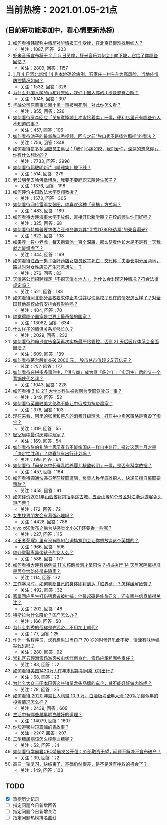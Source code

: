 # 当前热榜：2021.01.05-21点
## (目前新功能添加中，看心情更新热榜)
1. [如何看待韩媒称中情局对华情报工作受挫，在北京已很难找到线人？](https://www.zhihu.com/question/437918712)
    * 关注：1087, 回答：203
2. [虾米音乐宣布将于 2 月 5 日关停，虾米音乐为何会走向下坡，它给了你哪些回忆？](https://www.zhihu.com/question/437935314)
    * 关注：2809, 回答：1157
3. [1 月 4 日河北新增 14 例本地确诊病例，石家庄一村庄升为高风险，当地疫情防控情况如何？](https://www.zhihu.com/question/437919573)
    * 关注：1532, 回答：328
4. [为什么外国人爬的山相对原始，我们中国人爬的山多数都有台阶？](https://www.zhihu.com/question/437207687)
    * 关注：1045, 回答：397
5. [华融公司原董事长赖小民一审被判死刑，对此你怎么看？](https://www.zhihu.com/question/437997866)
    * 关注：855, 回答：226
6. [如何看待罗森回应「关东煮掉地上冲水接着卖」一事，便利店里还有哪些外人不知道的事？](https://www.zhihu.com/question/437925753)
    * 关注：457, 回答：106
7. [如何看待池子的最新脱口秀视频，回应之前“脱口秀不是杨笠那样”的看法？](https://www.zhihu.com/question/437882093)
    * 关注：756, 回答：348
8. [如何看待拼多多回应员工离世：「我们心痛如绞，我们爱你，深深的想念你」，你有什么想说的？](https://www.zhihu.com/question/437831083)
    * 关注：7733, 回答：2996
9. [如何看待郭敬明新片《晴雅集》被下线？](https://www.zhihu.com/question/437904154)
    * 关注：514, 回答：279
10. [老公明年去哈佛做博后，我要不要辞职去陪读生孩子？](https://www.zhihu.com/question/304754968)
    * 关注：1376, 回答：198
11. [如何评价中国政法大学罗翔教授？](https://www.zhihu.com/question/378314247)
    * 关注：1573, 回答：305
12. [如何看待网传雷军女装图，你喜欢这种「恶搞」方式吗？](https://www.zhihu.com/question/437790603)
    * 关注：483, 回答：189
13. [如何看待大连海事大学不放假，直接开启新学期？在校的师生你们好吗？](https://www.zhihu.com/question/437968750)
    * 关注：325, 回答：68
14. [如何看待特朗普要求佐治亚州务卿为其“寻找11780张选票”的录音曝光?](https://www.zhihu.com/question/437803848)
    * 关注：622, 回答：108
15. [如果养一只小老虎，每天抱着他一百个深蹲，那么随着他长大是不是有一天我就力能缚虎了？](https://www.zhihu.com/question/437834455)
    * 关注：344, 回答：169
16. [如何看待江西一男子强奸药店女店员致其死亡，交代称「夫妻长期分居两地，路过时对女性店员产生邪恶想法」？](https://www.zhihu.com/question/437994247)
    * 关注：276, 回答：83
17. [天津某公司招聘规定「不招天津本地人」，为什么会出现这种情况？符合法律规定吗？](https://www.zhihu.com/question/437897311)
    * 关注：521, 回答：183
18. [如何看待河北部分高校要求停止考试并尽快离校？现在的情况怎么样了？对全国其他高校放假安排会有影响吗？](https://www.zhihu.com/question/437944357)
    * 关注：404, 回答：70
19. [你觉得哪个国家是世界上最奇怪的国家？](https://www.zhihu.com/question/391549284)
    * 关注：13082, 回答：634
20. [什么样子的情侣关系能够长久？](https://www.zhihu.com/question/435769097)
    * 关注：2029, 回答：232
21. [如何看待约翰逊宣告全英再次实施最严格管控，否则 21 天后医疗体系会全面崩溃？](https://www.zhihu.com/question/437920084)
    * 关注：609, 回答：139
22. [如何看待茅台股价突破 2000 元， 股市总市值超 2.5 万亿元？](https://www.zhihu.com/question/437796267)
    * 关注：757, 回答：177
23. [如何看待在拼多多事件中，「供应商」成为继「临时工」「实习生」后的又一个背锅侠代名词？](https://www.zhihu.com/question/437876458)
    * 关注：1043, 回答：228
24. [如何看待 3 位 211 大学本科生被拟聘为专职驾驶员一事？](https://www.zhihu.com/question/437948397)
    * 关注：349, 回答：52
25. [如何看待英国驻美大使称不能让中俄成为抗疫赢家？](https://www.zhihu.com/question/437916577)
    * 关注：376, 回答：103
26. [现在来看，阿里的张勇和蒋凡的消费升级理念，打压中小卖家策略是否毁了淘宝？](https://www.zhihu.com/question/437709457)
    * 关注：319, 回答：55
27. [密室局中最讨厌哪种玩家？](https://www.zhihu.com/question/425299177)
    * 关注：169, 回答：54
28. [如何看待张伯礼院士表示春节不能像国庆一样自由出行，挺过这两个月才是「决定性胜利」？你春节有出行计划吗？](https://www.zhihu.com/question/437770306)
    * 关注：198, 回答：64
29. [如何看待「母亲吃中药母乳喂养婴儿核酸转阴」一事，是否有科学依据？](https://www.zhihu.com/question/437841641)
    * 关注：457, 回答：184
30. [如何看待圆通快递员年前辞职遭阻，负责人称年底难招人，快递员擅自离职要罚款？](https://www.zhihu.com/question/437943527)
    * 关注：455, 回答：91
31. [如何评价2021年山西省将包括平遥古城、五台山等51个景区对江浙沪游客免头道门票？](https://www.zhihu.com/question/437710299)
    * 关注：172, 回答：72
32. [女生找男朋友会有慕强心理吗？](https://www.zhihu.com/question/336232954)
    * 关注：4428, 回答：786
33. [vivo x60发布之后为啥感觉比小米11还要香一些呢？](https://www.zhihu.com/question/437085029)
    * 关注：227, 回答：115
34. [《王者荣耀》里有没有哪句台词尴尬到会让你想放弃这个英雄的？](https://www.zhihu.com/question/421011240)
    * 关注：966, 回答：596
35. [你介意娶离异带孩子的女人么？](https://www.zhihu.com/question/23767446)
    * 关注：588, 回答：177
36. [如何看待大连有病例做 11 次核酸检测才呈阳性？机械执行 14 天居家隔离标准是否会给防疫带来隐患？](https://www.zhihu.com/question/437829990)
    * 关注：114, 回答：32
37. [工作学习时，如何判断自己的身体即将到达「临界点」？怎样缓解疲劳？](https://www.zhihu.com/question/437928389)
    * 关注：492, 回答：32
38. [家属回应男生打伤猥亵者被批捕：他最起码是伸张正义，还有哪些信息值得关注？](https://www.zhihu.com/question/437949004)
    * 关注：202, 回答：48
39. [特斯拉为什么降价？国产怎么办？](https://www.zhihu.com/question/437509545)
    * 关注：166, 回答：50
40. [为什么刘秀的俗称是光武帝，不用加上朝代?](https://www.zhihu.com/question/419782186)
    * 关注：77, 回答：25
41. [作为一名程序员，您有想象过当自己 70 岁的时候还乐此不疲，津津有味地编写代码吗？](https://www.zhihu.com/question/435809669)
    * 关注：280, 回答：92
42. [崇礼区云顶滑雪场游客被电线绊倒身亡，雪场应承担哪些责任？](https://www.zhihu.com/question/437845860)
    * 关注：83, 回答：22
43. [如何看待美国1430万人在年末假期期间乘飞机出行？](https://www.zhihu.com/question/437547039)
    * 关注：68, 回答：23
44. [为什么大众丰田本田等这些销量龙头品牌的车企，就不能好好做内饰呢？](https://www.zhihu.com/question/436310560)
    * 关注：78, 回答：35
45. [如何看待 2020 年股民人均赚 10.9 万，白酒板块全年大涨 120%？你今年的投资情况怎么样？](https://www.zhihu.com/question/437320460)
    * 关注：2439, 回答：609
46. [生活中有哪些越早明白越好的道理？](https://www.zhihu.com/question/392680981)
    * 关注：14079, 回答：1607
47. [你知道哪些短篇幅的鬼故事？](https://www.zhihu.com/question/61241330)
    * 关注：2207, 回答：207
48. [二型糖尿病该怎么控制血糖呢？](https://www.zhihu.com/question/435022123)
    * 关注：52, 回答：24
49. [如何看待学霸君CEO凌晨发公开信：外部融资无望，问题不解决不宣布破产？](https://www.zhihu.com/question/437548111)
    * 关注：39, 回答：22
50. [高三一轮复习，快结束了，基础仍然很差，是不是没有挽救的机会了？](https://www.zhihu.com/question/432005028)
    * 关注：149, 回答：103
## TODO
* [x] [热榜历史记录](hot_history/AllHot.md)
* [ ] 指定问题今日新增回答
* [ ] 指定问题今日新增关注
* [ ] 指定问题热榜排名曲线

